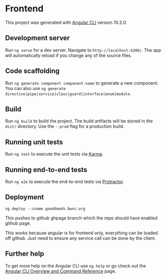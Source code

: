 # Frontend

This project was generated with [Angular CLI](https://github.com/angular/angular-cli) version 10.2.0.

## Development server

Run `ng serve` for a dev server. Navigate to `http://localhost:4200/`. The app will automatically reload if you change any of the source files.

## Code scaffolding

Run `ng generate component component-name` to generate a new component. You can also use `ng generate directive|pipe|service|class|guard|interface|enum|module`.

## Build

Run `ng build` to build the project. The build artifacts will be stored in the `dist/` directory. Use the `--prod` flag for a production build.

## Running unit tests

Run `ng test` to execute the unit tests via [Karma](https://karma-runner.github.io).

## Running end-to-end tests

Run `ng e2e` to execute the end-to-end tests via [Protractor](http://www.protractortest.org/).

## Deployment
`ng deploy --cname gooddeeds.bwnc.org`

This pushes to github ghpage branch which the repo should have enabled github page.

This works because angular is for frontend only, everything can be loaded off github.  Just need to ensure any service call can be done by the client.

## Further help

To get more help on the Angular CLI use `ng help` or go check out the [Angular CLI Overview and Command Reference](https://angular.io/cli) page.
